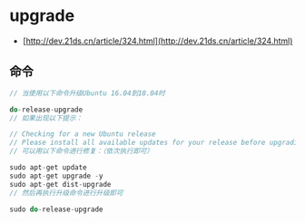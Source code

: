 # upgrade

- [http://dev.21ds.cn/article/324.html](http://dev.21ds.cn/article/324.html)

## 命令

```c#
// 当使用以下命令升级Ubuntu 16.04到18.04时

do-release-upgrade
// 如果出现以下提示：

// Checking for a new Ubuntu release
// Please install all available updates for your release before upgrading.
// 可以用以下命令进行修复：（依次执行即可）

sudo apt-get update
sudo apt-get upgrade -y
sudo apt-get dist-upgrade
// 然后再执行升级命令进行升级即可

sudo do-release-upgrade
```
